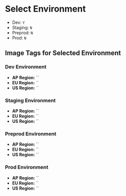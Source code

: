 # Select Environment

- Dev: `Y`
- Staging: `N`
- Preprod: `N`
- Prod: `N`


## Image Tags for Selected Environment

### Dev Environment 
- **AP Region:** ``
- **EU Region:** ``
- **US Region:** ``
### Staging Environment 
- **AP Region:** ``
- **EU Region:** ``
- **US Region:** ``
### Preprod Environment 
- **AP Region:** ``
- **EU Region:** ``
- **US Region:** ``
### Prod Environment 
- **AP Region:** ``
- **EU Region:** ``
- **US Region:** ``
